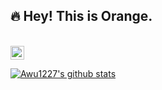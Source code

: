 ## :fire: Hey! This is Orange. 

<br />
<a target="_blank" href="https://juejin.cn/user/1302259794456120">
  <img align="center" title="掘金" alt="chokcoco" width="22px" src="https://github.com/chokcoco/chokcoco/blob/main/juejin.svg" />
</a>

<br />

[![Awu1227's github stats](https://github-readme-stats.vercel.app/api?username=Awu1227&hide=contribs,prs&count_private=true&show_icons=true&&bg_color=30,40941c,cb1597&title_color=fff&text_color=fff&icon_color=fc0)](https://github.com/anuraghazra/github-readme-stats)


